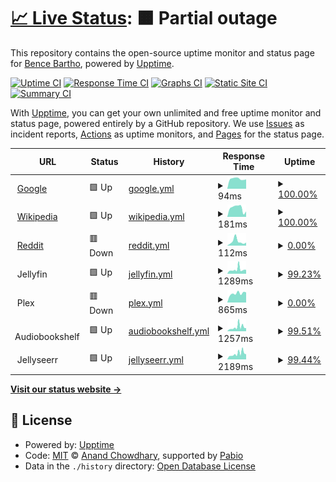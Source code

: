 # [📈 Live Status](https://kockabence.github.io/upptime): <!--live status--> **🟧 Partial outage**

This repository contains the open-source uptime monitor and status page for [Bence Bartho](https://kockabence.github.io/upptime), powered by [Upptime](https://github.com/upptime/upptime).

[![Uptime CI](https://github.com/kockabence/upptime/workflows/Uptime%20CI/badge.svg)](https://github.com/kockabence/upptime/actions?query=workflow%3A%22Uptime+CI%22)
[![Response Time CI](https://github.com/kockabence/upptime/workflows/Response%20Time%20CI/badge.svg)](https://github.com/kockabence/upptime/actions?query=workflow%3A%22Response+Time+CI%22)
[![Graphs CI](https://github.com/kockabence/upptime/workflows/Graphs%20CI/badge.svg)](https://github.com/kockabence/upptime/actions?query=workflow%3A%22Graphs+CI%22)
[![Static Site CI](https://github.com/kockabence/upptime/workflows/Static%20Site%20CI/badge.svg)](https://github.com/kockabence/upptime/actions?query=workflow%3A%22Static+Site+CI%22)
[![Summary CI](https://github.com/kockabence/upptime/workflows/Summary%20CI/badge.svg)](https://github.com/kockabence/upptime/actions?query=workflow%3A%22Summary+CI%22)

With [Upptime](https://upptime.js.org), you can get your own unlimited and free uptime monitor and status page, powered entirely by a GitHub repository. We use [Issues](https://github.com/kockabence/upptime/issues) as incident reports, [Actions](https://github.com/kockabence/upptime/actions) as uptime monitors, and [Pages](https://kockabence.github.io/upptime) for the status page.

<!--start: status pages-->
<!-- This summary is generated by Upptime (https://github.com/upptime/upptime) -->
<!-- Do not edit this manually, your changes will be overwritten -->
<!-- prettier-ignore -->
| URL | Status | History | Response Time | Uptime |
| --- | ------ | ------- | ------------- | ------ |
| <img alt="" src="https://icons.duckduckgo.com/ip3/www.google.com.ico" height="13"> [Google](https://www.google.com) | 🟩 Up | [google.yml](https://github.com/kockabence/upptime/commits/HEAD/history/google.yml) | <details><summary><img alt="Response time graph" src="./graphs/google/response-time-week.png" height="20"> 94ms</summary><br><a href="https://status.bencebartho.com/history/google"><img alt="Response time 106" src="https://img.shields.io/endpoint?url=https%3A%2F%2Fraw.githubusercontent.com%2Fkockabence%2Fupptime%2FHEAD%2Fapi%2Fgoogle%2Fresponse-time.json"></a><br><a href="https://status.bencebartho.com/history/google"><img alt="24-hour response time 93" src="https://img.shields.io/endpoint?url=https%3A%2F%2Fraw.githubusercontent.com%2Fkockabence%2Fupptime%2FHEAD%2Fapi%2Fgoogle%2Fresponse-time-day.json"></a><br><a href="https://status.bencebartho.com/history/google"><img alt="7-day response time 94" src="https://img.shields.io/endpoint?url=https%3A%2F%2Fraw.githubusercontent.com%2Fkockabence%2Fupptime%2FHEAD%2Fapi%2Fgoogle%2Fresponse-time-week.json"></a><br><a href="https://status.bencebartho.com/history/google"><img alt="30-day response time 115" src="https://img.shields.io/endpoint?url=https%3A%2F%2Fraw.githubusercontent.com%2Fkockabence%2Fupptime%2FHEAD%2Fapi%2Fgoogle%2Fresponse-time-month.json"></a><br><a href="https://status.bencebartho.com/history/google"><img alt="1-year response time 106" src="https://img.shields.io/endpoint?url=https%3A%2F%2Fraw.githubusercontent.com%2Fkockabence%2Fupptime%2FHEAD%2Fapi%2Fgoogle%2Fresponse-time-year.json"></a></details> | <details><summary><a href="https://status.bencebartho.com/history/google">100.00%</a></summary><a href="https://status.bencebartho.com/history/google"><img alt="All-time uptime 100.00%" src="https://img.shields.io/endpoint?url=https%3A%2F%2Fraw.githubusercontent.com%2Fkockabence%2Fupptime%2FHEAD%2Fapi%2Fgoogle%2Fuptime.json"></a><br><a href="https://status.bencebartho.com/history/google"><img alt="24-hour uptime 100.00%" src="https://img.shields.io/endpoint?url=https%3A%2F%2Fraw.githubusercontent.com%2Fkockabence%2Fupptime%2FHEAD%2Fapi%2Fgoogle%2Fuptime-day.json"></a><br><a href="https://status.bencebartho.com/history/google"><img alt="7-day uptime 100.00%" src="https://img.shields.io/endpoint?url=https%3A%2F%2Fraw.githubusercontent.com%2Fkockabence%2Fupptime%2FHEAD%2Fapi%2Fgoogle%2Fuptime-week.json"></a><br><a href="https://status.bencebartho.com/history/google"><img alt="30-day uptime 100.00%" src="https://img.shields.io/endpoint?url=https%3A%2F%2Fraw.githubusercontent.com%2Fkockabence%2Fupptime%2FHEAD%2Fapi%2Fgoogle%2Fuptime-month.json"></a><br><a href="https://status.bencebartho.com/history/google"><img alt="1-year uptime 100.00%" src="https://img.shields.io/endpoint?url=https%3A%2F%2Fraw.githubusercontent.com%2Fkockabence%2Fupptime%2FHEAD%2Fapi%2Fgoogle%2Fuptime-year.json"></a></details>
| <img alt="" src="https://icons.duckduckgo.com/ip3/en.wikipedia.org.ico" height="13"> [Wikipedia](https://en.wikipedia.org) | 🟩 Up | [wikipedia.yml](https://github.com/kockabence/upptime/commits/HEAD/history/wikipedia.yml) | <details><summary><img alt="Response time graph" src="./graphs/wikipedia/response-time-week.png" height="20"> 181ms</summary><br><a href="https://status.bencebartho.com/history/wikipedia"><img alt="Response time 277" src="https://img.shields.io/endpoint?url=https%3A%2F%2Fraw.githubusercontent.com%2Fkockabence%2Fupptime%2FHEAD%2Fapi%2Fwikipedia%2Fresponse-time.json"></a><br><a href="https://status.bencebartho.com/history/wikipedia"><img alt="24-hour response time 242" src="https://img.shields.io/endpoint?url=https%3A%2F%2Fraw.githubusercontent.com%2Fkockabence%2Fupptime%2FHEAD%2Fapi%2Fwikipedia%2Fresponse-time-day.json"></a><br><a href="https://status.bencebartho.com/history/wikipedia"><img alt="7-day response time 181" src="https://img.shields.io/endpoint?url=https%3A%2F%2Fraw.githubusercontent.com%2Fkockabence%2Fupptime%2FHEAD%2Fapi%2Fwikipedia%2Fresponse-time-week.json"></a><br><a href="https://status.bencebartho.com/history/wikipedia"><img alt="30-day response time 286" src="https://img.shields.io/endpoint?url=https%3A%2F%2Fraw.githubusercontent.com%2Fkockabence%2Fupptime%2FHEAD%2Fapi%2Fwikipedia%2Fresponse-time-month.json"></a><br><a href="https://status.bencebartho.com/history/wikipedia"><img alt="1-year response time 277" src="https://img.shields.io/endpoint?url=https%3A%2F%2Fraw.githubusercontent.com%2Fkockabence%2Fupptime%2FHEAD%2Fapi%2Fwikipedia%2Fresponse-time-year.json"></a></details> | <details><summary><a href="https://status.bencebartho.com/history/wikipedia">100.00%</a></summary><a href="https://status.bencebartho.com/history/wikipedia"><img alt="All-time uptime 100.00%" src="https://img.shields.io/endpoint?url=https%3A%2F%2Fraw.githubusercontent.com%2Fkockabence%2Fupptime%2FHEAD%2Fapi%2Fwikipedia%2Fuptime.json"></a><br><a href="https://status.bencebartho.com/history/wikipedia"><img alt="24-hour uptime 100.00%" src="https://img.shields.io/endpoint?url=https%3A%2F%2Fraw.githubusercontent.com%2Fkockabence%2Fupptime%2FHEAD%2Fapi%2Fwikipedia%2Fuptime-day.json"></a><br><a href="https://status.bencebartho.com/history/wikipedia"><img alt="7-day uptime 100.00%" src="https://img.shields.io/endpoint?url=https%3A%2F%2Fraw.githubusercontent.com%2Fkockabence%2Fupptime%2FHEAD%2Fapi%2Fwikipedia%2Fuptime-week.json"></a><br><a href="https://status.bencebartho.com/history/wikipedia"><img alt="30-day uptime 100.00%" src="https://img.shields.io/endpoint?url=https%3A%2F%2Fraw.githubusercontent.com%2Fkockabence%2Fupptime%2FHEAD%2Fapi%2Fwikipedia%2Fuptime-month.json"></a><br><a href="https://status.bencebartho.com/history/wikipedia"><img alt="1-year uptime 100.00%" src="https://img.shields.io/endpoint?url=https%3A%2F%2Fraw.githubusercontent.com%2Fkockabence%2Fupptime%2FHEAD%2Fapi%2Fwikipedia%2Fuptime-year.json"></a></details>
| <img alt="" src="https://icons.duckduckgo.com/ip3/www.reddit.com.ico" height="13"> [Reddit](https://www.reddit.com) | 🟥 Down | [reddit.yml](https://github.com/kockabence/upptime/commits/HEAD/history/reddit.yml) | <details><summary><img alt="Response time graph" src="./graphs/reddit/response-time-week.png" height="20"> 112ms</summary><br><a href="https://status.bencebartho.com/history/reddit"><img alt="Response time 125" src="https://img.shields.io/endpoint?url=https%3A%2F%2Fraw.githubusercontent.com%2Fkockabence%2Fupptime%2FHEAD%2Fapi%2Freddit%2Fresponse-time.json"></a><br><a href="https://status.bencebartho.com/history/reddit"><img alt="24-hour response time 52" src="https://img.shields.io/endpoint?url=https%3A%2F%2Fraw.githubusercontent.com%2Fkockabence%2Fupptime%2FHEAD%2Fapi%2Freddit%2Fresponse-time-day.json"></a><br><a href="https://status.bencebartho.com/history/reddit"><img alt="7-day response time 112" src="https://img.shields.io/endpoint?url=https%3A%2F%2Fraw.githubusercontent.com%2Fkockabence%2Fupptime%2FHEAD%2Fapi%2Freddit%2Fresponse-time-week.json"></a><br><a href="https://status.bencebartho.com/history/reddit"><img alt="30-day response time 121" src="https://img.shields.io/endpoint?url=https%3A%2F%2Fraw.githubusercontent.com%2Fkockabence%2Fupptime%2FHEAD%2Fapi%2Freddit%2Fresponse-time-month.json"></a><br><a href="https://status.bencebartho.com/history/reddit"><img alt="1-year response time 125" src="https://img.shields.io/endpoint?url=https%3A%2F%2Fraw.githubusercontent.com%2Fkockabence%2Fupptime%2FHEAD%2Fapi%2Freddit%2Fresponse-time-year.json"></a></details> | <details><summary><a href="https://status.bencebartho.com/history/reddit">0.00%</a></summary><a href="https://status.bencebartho.com/history/reddit"><img alt="All-time uptime 0.00%" src="https://img.shields.io/endpoint?url=https%3A%2F%2Fraw.githubusercontent.com%2Fkockabence%2Fupptime%2FHEAD%2Fapi%2Freddit%2Fuptime.json"></a><br><a href="https://status.bencebartho.com/history/reddit"><img alt="24-hour uptime 0.00%" src="https://img.shields.io/endpoint?url=https%3A%2F%2Fraw.githubusercontent.com%2Fkockabence%2Fupptime%2FHEAD%2Fapi%2Freddit%2Fuptime-day.json"></a><br><a href="https://status.bencebartho.com/history/reddit"><img alt="7-day uptime 0.00%" src="https://img.shields.io/endpoint?url=https%3A%2F%2Fraw.githubusercontent.com%2Fkockabence%2Fupptime%2FHEAD%2Fapi%2Freddit%2Fuptime-week.json"></a><br><a href="https://status.bencebartho.com/history/reddit"><img alt="30-day uptime 1.38%" src="https://img.shields.io/endpoint?url=https%3A%2F%2Fraw.githubusercontent.com%2Fkockabence%2Fupptime%2FHEAD%2Fapi%2Freddit%2Fuptime-month.json"></a><br><a href="https://status.bencebartho.com/history/reddit"><img alt="1-year uptime 0.00%" src="https://img.shields.io/endpoint?url=https%3A%2F%2Fraw.githubusercontent.com%2Fkockabence%2Fupptime%2FHEAD%2Fapi%2Freddit%2Fuptime-year.json"></a></details>
| <img alt="" src="https://icons.duckduckgo.com/ip3/null.ico" height="13"> Jellyfin | 🟩 Up | [jellyfin.yml](https://github.com/kockabence/upptime/commits/HEAD/history/jellyfin.yml) | <details><summary><img alt="Response time graph" src="./graphs/jellyfin/response-time-week.png" height="20"> 1289ms</summary><br><a href="https://status.bencebartho.com/history/jellyfin"><img alt="Response time 1626" src="https://img.shields.io/endpoint?url=https%3A%2F%2Fraw.githubusercontent.com%2Fkockabence%2Fupptime%2FHEAD%2Fapi%2Fjellyfin%2Fresponse-time.json"></a><br><a href="https://status.bencebartho.com/history/jellyfin"><img alt="24-hour response time 860" src="https://img.shields.io/endpoint?url=https%3A%2F%2Fraw.githubusercontent.com%2Fkockabence%2Fupptime%2FHEAD%2Fapi%2Fjellyfin%2Fresponse-time-day.json"></a><br><a href="https://status.bencebartho.com/history/jellyfin"><img alt="7-day response time 1289" src="https://img.shields.io/endpoint?url=https%3A%2F%2Fraw.githubusercontent.com%2Fkockabence%2Fupptime%2FHEAD%2Fapi%2Fjellyfin%2Fresponse-time-week.json"></a><br><a href="https://status.bencebartho.com/history/jellyfin"><img alt="30-day response time 1862" src="https://img.shields.io/endpoint?url=https%3A%2F%2Fraw.githubusercontent.com%2Fkockabence%2Fupptime%2FHEAD%2Fapi%2Fjellyfin%2Fresponse-time-month.json"></a><br><a href="https://status.bencebartho.com/history/jellyfin"><img alt="1-year response time 1626" src="https://img.shields.io/endpoint?url=https%3A%2F%2Fraw.githubusercontent.com%2Fkockabence%2Fupptime%2FHEAD%2Fapi%2Fjellyfin%2Fresponse-time-year.json"></a></details> | <details><summary><a href="https://status.bencebartho.com/history/jellyfin">99.23%</a></summary><a href="https://status.bencebartho.com/history/jellyfin"><img alt="All-time uptime 92.49%" src="https://img.shields.io/endpoint?url=https%3A%2F%2Fraw.githubusercontent.com%2Fkockabence%2Fupptime%2FHEAD%2Fapi%2Fjellyfin%2Fuptime.json"></a><br><a href="https://status.bencebartho.com/history/jellyfin"><img alt="24-hour uptime 100.00%" src="https://img.shields.io/endpoint?url=https%3A%2F%2Fraw.githubusercontent.com%2Fkockabence%2Fupptime%2FHEAD%2Fapi%2Fjellyfin%2Fuptime-day.json"></a><br><a href="https://status.bencebartho.com/history/jellyfin"><img alt="7-day uptime 99.23%" src="https://img.shields.io/endpoint?url=https%3A%2F%2Fraw.githubusercontent.com%2Fkockabence%2Fupptime%2FHEAD%2Fapi%2Fjellyfin%2Fuptime-week.json"></a><br><a href="https://status.bencebartho.com/history/jellyfin"><img alt="30-day uptime 85.82%" src="https://img.shields.io/endpoint?url=https%3A%2F%2Fraw.githubusercontent.com%2Fkockabence%2Fupptime%2FHEAD%2Fapi%2Fjellyfin%2Fuptime-month.json"></a><br><a href="https://status.bencebartho.com/history/jellyfin"><img alt="1-year uptime 92.49%" src="https://img.shields.io/endpoint?url=https%3A%2F%2Fraw.githubusercontent.com%2Fkockabence%2Fupptime%2FHEAD%2Fapi%2Fjellyfin%2Fuptime-year.json"></a></details>
| <img alt="" src="https://icons.duckduckgo.com/ip3/null.ico" height="13"> Plex | 🟥 Down | [plex.yml](https://github.com/kockabence/upptime/commits/HEAD/history/plex.yml) | <details><summary><img alt="Response time graph" src="./graphs/plex/response-time-week.png" height="20"> 865ms</summary><br><a href="https://status.bencebartho.com/history/plex"><img alt="Response time 941" src="https://img.shields.io/endpoint?url=https%3A%2F%2Fraw.githubusercontent.com%2Fkockabence%2Fupptime%2FHEAD%2Fapi%2Fplex%2Fresponse-time.json"></a><br><a href="https://status.bencebartho.com/history/plex"><img alt="24-hour response time 695" src="https://img.shields.io/endpoint?url=https%3A%2F%2Fraw.githubusercontent.com%2Fkockabence%2Fupptime%2FHEAD%2Fapi%2Fplex%2Fresponse-time-day.json"></a><br><a href="https://status.bencebartho.com/history/plex"><img alt="7-day response time 865" src="https://img.shields.io/endpoint?url=https%3A%2F%2Fraw.githubusercontent.com%2Fkockabence%2Fupptime%2FHEAD%2Fapi%2Fplex%2Fresponse-time-week.json"></a><br><a href="https://status.bencebartho.com/history/plex"><img alt="30-day response time 1113" src="https://img.shields.io/endpoint?url=https%3A%2F%2Fraw.githubusercontent.com%2Fkockabence%2Fupptime%2FHEAD%2Fapi%2Fplex%2Fresponse-time-month.json"></a><br><a href="https://status.bencebartho.com/history/plex"><img alt="1-year response time 941" src="https://img.shields.io/endpoint?url=https%3A%2F%2Fraw.githubusercontent.com%2Fkockabence%2Fupptime%2FHEAD%2Fapi%2Fplex%2Fresponse-time-year.json"></a></details> | <details><summary><a href="https://status.bencebartho.com/history/plex">0.00%</a></summary><a href="https://status.bencebartho.com/history/plex"><img alt="All-time uptime 0.00%" src="https://img.shields.io/endpoint?url=https%3A%2F%2Fraw.githubusercontent.com%2Fkockabence%2Fupptime%2FHEAD%2Fapi%2Fplex%2Fuptime.json"></a><br><a href="https://status.bencebartho.com/history/plex"><img alt="24-hour uptime 0.00%" src="https://img.shields.io/endpoint?url=https%3A%2F%2Fraw.githubusercontent.com%2Fkockabence%2Fupptime%2FHEAD%2Fapi%2Fplex%2Fuptime-day.json"></a><br><a href="https://status.bencebartho.com/history/plex"><img alt="7-day uptime 0.00%" src="https://img.shields.io/endpoint?url=https%3A%2F%2Fraw.githubusercontent.com%2Fkockabence%2Fupptime%2FHEAD%2Fapi%2Fplex%2Fuptime-week.json"></a><br><a href="https://status.bencebartho.com/history/plex"><img alt="30-day uptime 1.38%" src="https://img.shields.io/endpoint?url=https%3A%2F%2Fraw.githubusercontent.com%2Fkockabence%2Fupptime%2FHEAD%2Fapi%2Fplex%2Fuptime-month.json"></a><br><a href="https://status.bencebartho.com/history/plex"><img alt="1-year uptime 0.00%" src="https://img.shields.io/endpoint?url=https%3A%2F%2Fraw.githubusercontent.com%2Fkockabence%2Fupptime%2FHEAD%2Fapi%2Fplex%2Fuptime-year.json"></a></details>
| <img alt="" src="https://icons.duckduckgo.com/ip3/null.ico" height="13"> Audiobookshelf | 🟩 Up | [audiobookshelf.yml](https://github.com/kockabence/upptime/commits/HEAD/history/audiobookshelf.yml) | <details><summary><img alt="Response time graph" src="./graphs/audiobookshelf/response-time-week.png" height="20"> 1257ms</summary><br><a href="https://status.bencebartho.com/history/audiobookshelf"><img alt="Response time 1341" src="https://img.shields.io/endpoint?url=https%3A%2F%2Fraw.githubusercontent.com%2Fkockabence%2Fupptime%2FHEAD%2Fapi%2Faudiobookshelf%2Fresponse-time.json"></a><br><a href="https://status.bencebartho.com/history/audiobookshelf"><img alt="24-hour response time 618" src="https://img.shields.io/endpoint?url=https%3A%2F%2Fraw.githubusercontent.com%2Fkockabence%2Fupptime%2FHEAD%2Fapi%2Faudiobookshelf%2Fresponse-time-day.json"></a><br><a href="https://status.bencebartho.com/history/audiobookshelf"><img alt="7-day response time 1257" src="https://img.shields.io/endpoint?url=https%3A%2F%2Fraw.githubusercontent.com%2Fkockabence%2Fupptime%2FHEAD%2Fapi%2Faudiobookshelf%2Fresponse-time-week.json"></a><br><a href="https://status.bencebartho.com/history/audiobookshelf"><img alt="30-day response time 1645" src="https://img.shields.io/endpoint?url=https%3A%2F%2Fraw.githubusercontent.com%2Fkockabence%2Fupptime%2FHEAD%2Fapi%2Faudiobookshelf%2Fresponse-time-month.json"></a><br><a href="https://status.bencebartho.com/history/audiobookshelf"><img alt="1-year response time 1341" src="https://img.shields.io/endpoint?url=https%3A%2F%2Fraw.githubusercontent.com%2Fkockabence%2Fupptime%2FHEAD%2Fapi%2Faudiobookshelf%2Fresponse-time-year.json"></a></details> | <details><summary><a href="https://status.bencebartho.com/history/audiobookshelf">99.51%</a></summary><a href="https://status.bencebartho.com/history/audiobookshelf"><img alt="All-time uptime 93.51%" src="https://img.shields.io/endpoint?url=https%3A%2F%2Fraw.githubusercontent.com%2Fkockabence%2Fupptime%2FHEAD%2Fapi%2Faudiobookshelf%2Fuptime.json"></a><br><a href="https://status.bencebartho.com/history/audiobookshelf"><img alt="24-hour uptime 100.00%" src="https://img.shields.io/endpoint?url=https%3A%2F%2Fraw.githubusercontent.com%2Fkockabence%2Fupptime%2FHEAD%2Fapi%2Faudiobookshelf%2Fuptime-day.json"></a><br><a href="https://status.bencebartho.com/history/audiobookshelf"><img alt="7-day uptime 99.51%" src="https://img.shields.io/endpoint?url=https%3A%2F%2Fraw.githubusercontent.com%2Fkockabence%2Fupptime%2FHEAD%2Fapi%2Faudiobookshelf%2Fuptime-week.json"></a><br><a href="https://status.bencebartho.com/history/audiobookshelf"><img alt="30-day uptime 87.77%" src="https://img.shields.io/endpoint?url=https%3A%2F%2Fraw.githubusercontent.com%2Fkockabence%2Fupptime%2FHEAD%2Fapi%2Faudiobookshelf%2Fuptime-month.json"></a><br><a href="https://status.bencebartho.com/history/audiobookshelf"><img alt="1-year uptime 93.51%" src="https://img.shields.io/endpoint?url=https%3A%2F%2Fraw.githubusercontent.com%2Fkockabence%2Fupptime%2FHEAD%2Fapi%2Faudiobookshelf%2Fuptime-year.json"></a></details>
| <img alt="" src="https://icons.duckduckgo.com/ip3/null.ico" height="13"> Jellyseerr | 🟩 Up | [jellyseerr.yml](https://github.com/kockabence/upptime/commits/HEAD/history/jellyseerr.yml) | <details><summary><img alt="Response time graph" src="./graphs/jellyseerr/response-time-week.png" height="20"> 2189ms</summary><br><a href="https://status.bencebartho.com/history/jellyseerr"><img alt="Response time 3290" src="https://img.shields.io/endpoint?url=https%3A%2F%2Fraw.githubusercontent.com%2Fkockabence%2Fupptime%2FHEAD%2Fapi%2Fjellyseerr%2Fresponse-time.json"></a><br><a href="https://status.bencebartho.com/history/jellyseerr"><img alt="24-hour response time 1471" src="https://img.shields.io/endpoint?url=https%3A%2F%2Fraw.githubusercontent.com%2Fkockabence%2Fupptime%2FHEAD%2Fapi%2Fjellyseerr%2Fresponse-time-day.json"></a><br><a href="https://status.bencebartho.com/history/jellyseerr"><img alt="7-day response time 2189" src="https://img.shields.io/endpoint?url=https%3A%2F%2Fraw.githubusercontent.com%2Fkockabence%2Fupptime%2FHEAD%2Fapi%2Fjellyseerr%2Fresponse-time-week.json"></a><br><a href="https://status.bencebartho.com/history/jellyseerr"><img alt="30-day response time 4224" src="https://img.shields.io/endpoint?url=https%3A%2F%2Fraw.githubusercontent.com%2Fkockabence%2Fupptime%2FHEAD%2Fapi%2Fjellyseerr%2Fresponse-time-month.json"></a><br><a href="https://status.bencebartho.com/history/jellyseerr"><img alt="1-year response time 3290" src="https://img.shields.io/endpoint?url=https%3A%2F%2Fraw.githubusercontent.com%2Fkockabence%2Fupptime%2FHEAD%2Fapi%2Fjellyseerr%2Fresponse-time-year.json"></a></details> | <details><summary><a href="https://status.bencebartho.com/history/jellyseerr">99.44%</a></summary><a href="https://status.bencebartho.com/history/jellyseerr"><img alt="All-time uptime 93.46%" src="https://img.shields.io/endpoint?url=https%3A%2F%2Fraw.githubusercontent.com%2Fkockabence%2Fupptime%2FHEAD%2Fapi%2Fjellyseerr%2Fuptime.json"></a><br><a href="https://status.bencebartho.com/history/jellyseerr"><img alt="24-hour uptime 100.00%" src="https://img.shields.io/endpoint?url=https%3A%2F%2Fraw.githubusercontent.com%2Fkockabence%2Fupptime%2FHEAD%2Fapi%2Fjellyseerr%2Fuptime-day.json"></a><br><a href="https://status.bencebartho.com/history/jellyseerr"><img alt="7-day uptime 99.44%" src="https://img.shields.io/endpoint?url=https%3A%2F%2Fraw.githubusercontent.com%2Fkockabence%2Fupptime%2FHEAD%2Fapi%2Fjellyseerr%2Fuptime-week.json"></a><br><a href="https://status.bencebartho.com/history/jellyseerr"><img alt="30-day uptime 87.71%" src="https://img.shields.io/endpoint?url=https%3A%2F%2Fraw.githubusercontent.com%2Fkockabence%2Fupptime%2FHEAD%2Fapi%2Fjellyseerr%2Fuptime-month.json"></a><br><a href="https://status.bencebartho.com/history/jellyseerr"><img alt="1-year uptime 93.46%" src="https://img.shields.io/endpoint?url=https%3A%2F%2Fraw.githubusercontent.com%2Fkockabence%2Fupptime%2FHEAD%2Fapi%2Fjellyseerr%2Fuptime-year.json"></a></details>

<!--end: status pages-->

[**Visit our status website →**](https://kockabence.github.io/upptime)

## 📄 License

- Powered by: [Upptime](https://github.com/upptime/upptime)
- Code: [MIT](./LICENSE) © [Anand Chowdhary](https://anandchowdhary.com), supported by [Pabio](https://pabio.com)
- Data in the `./history` directory: [Open Database License](https://opendatacommons.org/licenses/odbl/1-0/)
